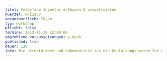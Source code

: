 ```yaml
---
titel: Interface Inventar aufbauen & visualisieren
kuerzel: w-iiauv
verantwortlich: lk,cn
typ: workshop
pflicht: false
termine: 2013-11-29 12:00:00
empfohlene-voraussetzungen: w-daub
published: true
dauer: 120
info: Wie strukturiere und dokumentiere ich ein Gestaltungssystem für mich, mein Team und andere?
---
```


